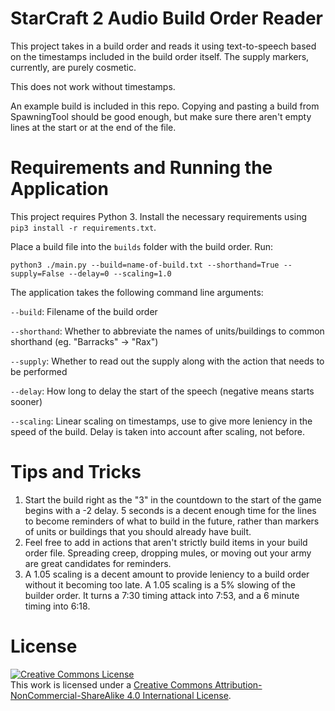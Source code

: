 # StarCraft 2 Audio Build Order Reader

This project takes in a build order and reads it using text-to-speech based on the timestamps included in the build order itself. The supply markers, currently, are purely cosmetic.

This does not work without timestamps.

An example build is included in this repo. Copying and pasting a build from SpawningTool should be good enough, but make sure there aren't empty lines at the start or at the end of the file.

# Requirements and Running the Application

This project requires Python 3. Install the necessary requirements using `pip3 install -r requirements.txt`.

Place a build file into the `builds` folder with the build order. Run:

`python3 ./main.py --build=name-of-build.txt --shorthand=True --supply=False --delay=0 --scaling=1.0`

The application takes the following command line arguments:

`--build`: Filename of the build order

`--shorthand`: Whether to abbreviate the names of units/buildings to common shorthand (eg. "Barracks" -> "Rax")

`--supply`: Whether to read out the supply along with the action that needs to be performed

`--delay`: How long to delay the start of the speech (negative means starts sooner)

`--scaling`: Linear scaling on timestamps, use to give more leniency in the speed of the build. Delay is taken into account after scaling, not before.

# Tips and Tricks

1. Start the build right as the "3" in the countdown to the start of the game begins with a -2 delay. 5 seconds is a decent enough time for the lines to become reminders of what to build in the future, rather than markers of units or buildings that you should already have built.
2. Feel free to add in actions that aren't strictly build items in your build order file. Spreading creep, dropping mules, or moving out your army are great candidates for reminders.
3. A 1.05 scaling is a decent amount to provide leniency to a build order without it becoming too late. A 1.05 scaling is a 5% slowing of the builder order. It turns a 7:30 timing attack into 7:53, and a 6 minute timing into 6:18.


# License

<a rel="license" href="http://creativecommons.org/licenses/by-nc-sa/4.0/"><img alt="Creative Commons License" style="border-width:0" src="https://i.creativecommons.org/l/by-nc-sa/4.0/88x31.png" /></a><br />This work is licensed under a <a rel="license" href="http://creativecommons.org/licenses/by-nc-sa/4.0/">Creative Commons Attribution-NonCommercial-ShareAlike 4.0 International License</a>.
